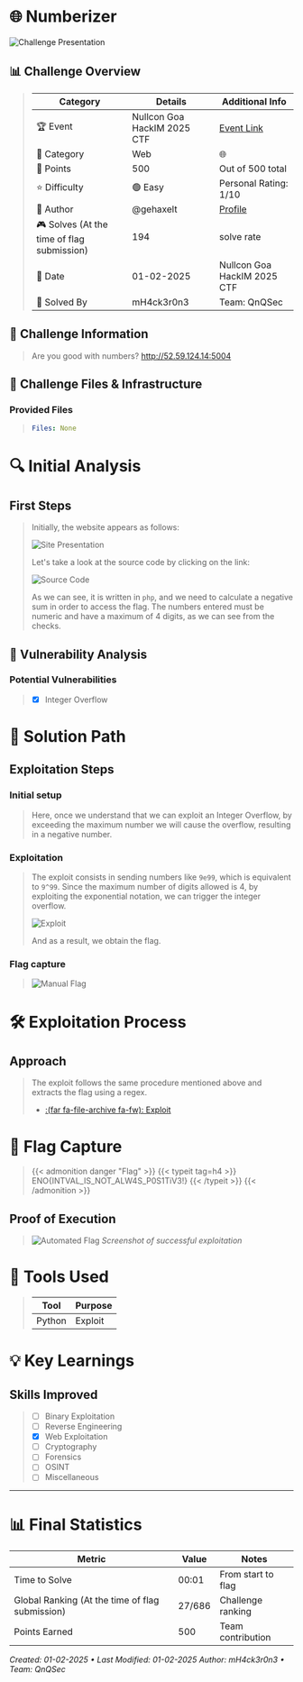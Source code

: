 
# 🌐 Numberizer


![Challenge Presentation](/images/NullCon-Goa-HackIM-CTF-2025/Numberizer/challenge_presentation.png "Challenge Presentation")

## 📊 Challenge Overview
>
>| Category | Details | Additional Info |
>|----------|---------|-----------------|
>| 🏆 Event | Nullcon Goa HackIM 2025 CTF | [Event Link](https://ctf.nullcon.net/challenges#Numberizer-61) |
>| 🔰 Category | Web | 🌐 |
>| 💎 Points | 500 | Out of 500 total |
>| ⭐ Difficulty | 🟢 Easy | Personal Rating: 1/10 |
>| 👤 Author | @gehaxelt | [Profile]() |
>| 🎮 Solves (At the time of flag submission)| 194 | solve rate |
>| 📅 Date | 01-02-2025 | Nullcon Goa HackIM 2025 CTF |
>| 🦾 Solved By | mH4ck3r0n3 | Team: QnQSec |

## 📝 Challenge Information
>Are you good with numbers? 
>http://52.59.124.14:5004

## 🎯 Challenge Files & Infrastructure

### Provided Files
>```yaml
>Files: None
>```

# 🔍 Initial Analysis

## First Steps
> Initially, the website appears as follows:
> 
> ![Site Presentation](/images/NullCon-Goa-HackIM-CTF-2025/Numberizer/site_presentation.png "Site Presentation")
>
> Let's take a look at the source code by clicking on the link:
> 
> ![Source Code](/images/NullCon-Goa-HackIM-CTF-2025/Numberizer/source.png "Source Code")
> 
> As we can see, it is written in `php`, and we need to calculate a negative sum in order to access the flag. The numbers entered must be numeric and have a maximum of 4 digits, as we can see from the checks.

## 🔬 Vulnerability Analysis
### Potential Vulnerabilities
>- [x] Integer Overflow

# 🎯 Solution Path

## Exploitation Steps
### Initial setup
> Here, once we understand that we can exploit an Integer Overflow, by exceeding the maximum number we will cause the overflow, resulting in a negative number.
>
### Exploitation
> The exploit consists in sending numbers like `9e99`, which is equivalent to `9^99`. Since the maximum number of digits allowed is 4, by exploiting the exponential notation, we can trigger the integer overflow.
>
>  ![Exploit](/images/NullCon-Goa-HackIM-CTF-2025/Numberizer/exploit.png "Exploit")
> 
> And as a result, we obtain the flag.
>
### Flag capture
>  
>   ![Manual Flag](/images/NullCon-Goa-HackIM-CTF-2025/Numberizer/manual_flag.png "Manual Flag")

# 🛠️ Exploitation Process
## Approach
>The exploit follows the same procedure mentioned above and extracts the flag using a regex.
> 
> - [:(far fa-file-archive fa-fw): Exploit](/resources/NullCon-Goa-HackIM-CTF-2025/Numberizer/exploit.py)

# 🚩 Flag Capture
>{{< admonition danger "Flag" >}}
{{< typeit tag=h4 >}}
ENO{INTVAL_IS_NOT_ALW4S_P0S1TiV3!}
{{< /typeit >}}
>{{< /admonition >}}
>
## Proof of Execution
> ![Automated Flag](/images/NullCon-Goa-HackIM-CTF-2025/Numberizer/automated_flag.png "Automated Flag")
>*Screenshot of successful exploitation*

# 🔧 Tools Used
>| Tool | Purpose |
>|------|---------|
>| Python | Exploit |

# 💡 Key Learnings
## Skills Improved
>- [ ] Binary Exploitation
>- [ ] Reverse Engineering
>- [x] Web Exploitation
>- [ ] Cryptography
>- [ ] Forensics
>- [ ] OSINT
>- [ ] Miscellaneous

---
# 📊 Final Statistics
| Metric | Value | Notes |
|--------|--------|-------|
| Time to Solve | 00:01 | From start to flag |
| Global Ranking (At the time of flag submission)| 27/686 | Challenge ranking |
| Points Earned | 500 | Team contribution |

*Created: 01-02-2025 • Last Modified: 01-02-2025*
*Author: mH4ck3r0n3 • Team: QnQSec*
